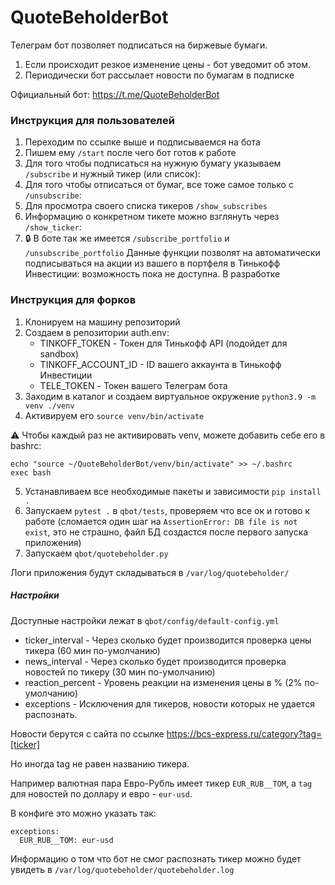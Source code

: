 # QuoteBeholderBot
Телеграм бот позволяет подписаться на биржевые бумаги. 
1) Если происходит резкое изменение цены - бот уведомит об этом.
2) Периодически бот рассылает новости по бумагам в подписке

Официальный бот: https://t.me/QuoteBeholderBot

### Инструкция для пользователей

1) Переходим по ссылке выше и подписываемся на бота
2) Пишем ему `/start` после чего бот готов к работе
3) Для того чтобы подписаться на нужную бумагу указываем `/subscribe` и нужный тикер (или список):
4) Для того чтобы отписаться от бумаг, все тоже самое только с `/unsubscribe`:
5) Для просмотра своего списка тикеров `/show_subscribes`
6) Информацию о конкретном тикете можно взглянуть через `/show_ticker`:
7) :lock: В боте так же имеется `/subscribe_portfolio` и `/unsubscribe_portfolio`
Данные функции позволят на автоматически подписываться на акции из вашего в портфеля в Тинькофф Инвестиции: возможность пока не доступна. В разработке

### Инструкция для форков
1) Клонируем на машину репозиторий
2) Создаем в репозитории auth.env:
    * TINKOFF_TOKEN - Токен для Тинькофф API (подойдет для sandbox)
    * TINKOFF_ACCOUNT_ID - ID вашего аккаунта в Тинькофф Инвестиции
    * TELE_TOKEN - Токен вашего Телеграм бота
3) Заходим в каталог и создаем виртуальное окружение `python3.9 -m venv ./venv`
4) Активируем его `source venv/bin/activate`

:warning: Чтобы каждый раз не активировать venv, можете добавить себе его в bashrc:

```
echo "source ~/QuoteBeholderBot/venv/bin/activate" >> ~/.bashrc
exec bash
```
5) Устанавливаем все необходимые пакеты и зависимости `pip install .`
6) Запускаем `pytest .` в `qbot/tests`, проверяем что все ок и готово к работе
(сломается один шаг на `AssertionError: DB file is not exist`, это не страшно, файл БД создастся после первого запуска приложения)
7) Запускаем `qbot/quotebeholder.py`

Логи приложения будут складываться в `/var/log/quotebeholder/`
##### Настройки
Доступные настройки лежат в `qbot/config/default-config.yml`

* ticker_interval - Через сколько будет производится проверка цены тикера (60 мин по-умолчанию)
* news_interval - Через сколько будет производится проверка новостей по тикеру (30 мин по-умолчанию)
* reaction_percent - Уровень реакции на изменения цены в % (2% по-умолчанию)
* exceptions - Исключения для тикеров, новости которых не удается распознать. 

Новости берутся с сайта по ссылке  https://bcs-express.ru/category?tag=[ticker]

Но иногда tag не равен названию тикера.

Например валютная пара Евро-Рубль имеет тикер `EUR_RUB__TOM`, а `tag` для новостей по доллару и евро - `eur-usd`.

В конфиге это можно указать так:
```
exceptions:
  EUR_RUB__TOM: eur-usd
```
Информацию о том что бот не смог распознать тикер можно будет увидеть в `/var/log/quotebeholder/quotebeholder.log`
